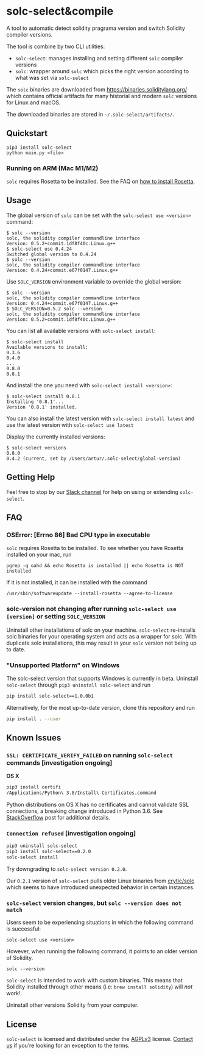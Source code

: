 # solc-select&compile
A tool to automatic detect solidity pragrama version and switch Solidity compiler versions.

The tool is combine by two CLI utilities:
- `solc-select`: manages installing and setting different `solc` compiler versions
- `solc`: wrapper around `solc` which picks the right version according to what was set via `solc-select`

The `solc` binaries are downloaded from https://binaries.soliditylang.org/ which contains
official artifacts for many historial and modern `solc` versions for Linux and macOS.

The downloaded binaries are stored in `~/.solc-select/artifacts/`.

## Quickstart

```
pip3 install solc-select
python main.py <file>
```

### Running on ARM (Mac M1/M2)

`solc` requires Rosetta to be installed. See the FAQ on [how to install Rosetta](#oserror-errno-86-bad-cpu-type-in-executable).

## Usage

The global version of `solc` can be set with the `solc-select use <version>` command:
```
$ solc --version
solc, the solidity compiler commandline interface
Version: 0.5.2+commit.1df8f40c.Linux.g++
$ solc-select use 0.4.24
Switched global version to 0.4.24
$ solc --version
solc, the solidity compiler commandline interface
Version: 0.4.24+commit.e67f0147.Linux.g++
```

Use `SOLC_VERSION` environment variable to override the global version:
```
$ solc --version
solc, the solidity compiler commandline interface
Version: 0.4.24+commit.e67f0147.Linux.g++
$ SOLC_VERSION=0.5.2 solc --version
solc, the solidity compiler commandline interface
Version: 0.5.2+commit.1df8f40c.Linux.g++
```

You can list all available versions with `solc-select install`:
```
$ solc-select install
Available versions to install:
0.3.6
0.4.0
...
0.8.0
0.8.1
```

And install the one you need with `solc-select install <version>`:
```
$ solc-select install 0.8.1
Installing '0.8.1'...
Version '0.8.1' installed.
```

You can also install the latest version with `solc-select install latest`
and use the latest version with `solc-select use latest`

Display the currently installed versions:
```
$ solc-select versions
0.8.0
0.4.2 (current, set by /Users/artur/.solc-select/global-version)
```

## Getting Help

Feel free to stop by our [Slack channel](https://empirehacking.slack.com/) for help on using or extending `solc-select`.

## FAQ

### OSError: [Errno 86] Bad CPU type in executable
`solc` requires Rosetta to be installed. To see whether you have Rosetta installed on your mac, run
```
pgrep -q oahd && echo Rosetta is installed || echo Rosetta is NOT installed
```

If it is not installed, it can be installed with the command
```
/usr/sbin/softwareupdate --install-rosetta --agree-to-license
```

### solc-version not changing after running `solc-select use [version]` or setting `SOLC_VERSION`

Uninstall other installations of solc on your machine. `solc-select` re-installs solc binaries for your operating system and acts as a wrapper for solc. With duplicate solc installations, this may result in your `solc` version not being up to date.

### "Unsupported Platform" on Windows 

The solc-select version that supports Windows is currently in beta. Uninstall `solc-select` through `pip3 uninstall solc-select` and run 

```bash 
pip install solc-select==1.0.0b1
```

Alternatively, for the most up-to-date version, clone this repository and run 
```bash 
pip install . --user
```

## Known Issues

### `SSL: CERTIFICATE_VERIFY_FAILED` on running `solc-select` commands [investigation ongoing]

**OS X**
```bash
pip3 install certifi
/Applications/Python\ 3.8/Install\ Certificates.command
```

Python distributions on OS X has no certificates and cannot validate SSL connections, a breaking change introduced in Python 3.6. See [StackOverflow](https://stackoverflow.com/a/42334357) post for additional details.

### `Connection refused` [investigation ongoing]

```bash
pip3 uninstall solc-select 
pip3 install solc-select==0.2.0
solc-select install 
```

Try downgrading to `solc-select version 0.2.0`. 

Our `0.2.1` version of `solc-select` pulls older Linux binaries from [crytic/solc](https://github.com/crytic/solc) which seems to have introduced unexpected behavior in certain instances.

### `solc-select` version changes, but `solc --version does not match`

Users seem to be experiencing situations in which the following command is successful: 
```
solc-select use <version> 
```
However, when running the following command, it points to an older version of Solidity.
```
solc --version
```

`solc-select` is intended to work with custom binaries. This means that Solidity installed through other means (i.e: `brew install solidity`) will _not_ work!. 

Uninstall other versions Solidity from your computer.

## License

`solc-select` is licensed and distributed under the [AGPLv3](LICENSE) license. [Contact us](mailto:opensource@trailofbits.com) if you’re looking for an exception to the terms.
